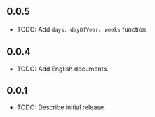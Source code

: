 ## 0.0.5

- TODO: Add `days`、`dayOfYear`、`weeks` function.

## 0.0.4

- TODO: Add English documents.

## 0.0.1

- TODO: Describe initial release.
